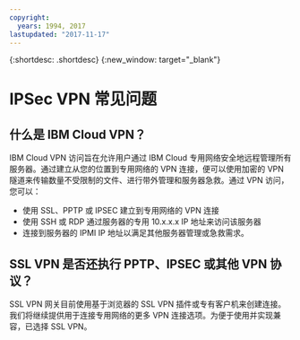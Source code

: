 ```yaml
---
copyright:
  years: 1994, 2017
lastupdated: "2017-11-17"
---
```


{:shortdesc: .shortdesc}
{:new_window: target="_blank"}


# IPSec VPN 常见问题

## 什么是 IBM Cloud VPN？

IBM Cloud VPN 访问旨在允许用户通过 IBM Cloud 专用网络安全地远程管理所有服务器。通过建立从您的位置到专用网络的 VPN 连接，便可以使用加密的 VPN 隧道来传输数量不受限制的文件、进行带外管理和服务器急救。通过 VPN 访问，您可以：

* 使用 SSL、PPTP 或 IPSEC 建立到专用网络的 VPN 连接
* 使用 SSH 或 RDP 通过服务器的专用 10.x.x.x IP 地址来访问该服务器
* 连接到服务器的 IPMI IP 地址以满足其他服务器管理或急救需求。


## SSL VPN 是否还执行 PPTP、IPSEC 或其他 VPN 协议？

SSL VPN 网关目前使用基于浏览器的 SSL VPN 插件或专有客户机来创建连接。我们将继续提供用于连接专用网络的更多 VPN 连接选项。为便于使用并实现兼容，已选择 SSL VPN。
